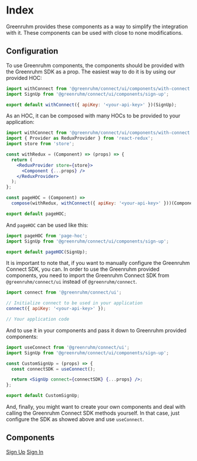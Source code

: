 # Index

Greenruhm provides these components as a way to simplify the integration with it. These components can be used with close to none modifications.

## Configuration

To use Greenruhm components, the components should be provided with the Greenruhm SDK as a prop. The easiest way to do it is by using our provided HOC:

```jsx
import withConnect from '@greenruhm/connect/ui/components/with-connect';
import SignUp from '@greenruhm/connect/ui/components/sign-up';

export default withConnect({ apiKey: '<your-api-key>' })(SignUp);
```

As an HOC, it can be composed with many HOCs to be provided to your application:

```jsx
import withConnect from '@greenruhm/connect/ui/components/with-connect';
import { Provider as ReduxProvider } from 'react-redux';
import store from 'store';

const withRedux = (Component) => (props) => {
  return (
    <ReduxProvider store={store}>
      <Component {...props} />
    </ReduxProvider>
  );
};

const pageHOC = (Component) =>
  compose(withRedux, withConnect({ apiKey: '<your-api-key>' }))(Component);

export default pageHOC;
```

And `pageHOC` can be used like this:

```jsx
import pageHOC from 'page-hoc';
import SignUp from '@greenruhm/connect/ui/components/sign-up';

export default pageHOC(SignUp);
```

It is important to note that, if you want to manually configure the Greenruhm Connect SDK, you can. In order to use the Greenruhm provided components, you need to import the Greenruhm Connect SDK from `@greenruhm/connect/ui` instead of `@greenruhm/connect`.

```jsx
import connect from '@greenruhm/connect/ui';

// Initialize connect to be used in your application
connect({ apiKey: '<your-api-key>' });

// Your application code
```

And to use it in your components and pass it down to Greenruhm provided components:

```jsx
import useConnect from '@greenruhm/connect/ui';
import SignUp from '@greenruhm/connect/ui/components/sign-up';

const CustomSignUp = (props) => {
  const connectSDK = useConnect();

  return <SignUp connect={connectSDK} {...props} />;
};

export default CustomSignUp;
```

And, finally, you might want to create your own components and deal with calling the Greenruhm Connect SDK methods yourself. In that case, just configure the SDK as showed above and use `useConnect`.

## Components

[Sign Up](./sign-up.md)
[Sign In](./sign-in.md)
